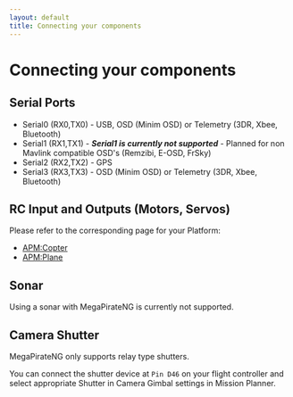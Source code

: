 ```yaml
---
layout: default
title: Connecting your components
---
```


# Connecting your components

## Serial Ports

* Serial0 (RX0,TX0) - USB, OSD (Minim OSD) or Telemetry (3DR, Xbee, Bluetooth)
* Serial1 (RX1,TX1) - ***Serial1 is currently not supported*** - Planned for non Mavlink compatible OSD's (Remzibi, E-OSD, FrSky)
* Serial2 (RX2,TX2) - GPS
* Serial3 (RX3,TX3) - OSD (Minim OSD) or Telemetry (3DR, Xbee, Bluetooth)

## RC Input and Outputs (Motors, Servos)

Please refer to the corresponding page for your Platform:

* [APM:Copter](connecting_components_copter)
* [APM:Plane](connecting_components_plane)

## Sonar

Using a sonar with MegaPirateNG is currently not supported.

## Camera Shutter

MegaPirateNG only supports relay type shutters.

You can connect the shutter device at ```Pin D46``` on your flight controller and select appropriate Shutter in Camera Gimbal settings in Mission Planner.